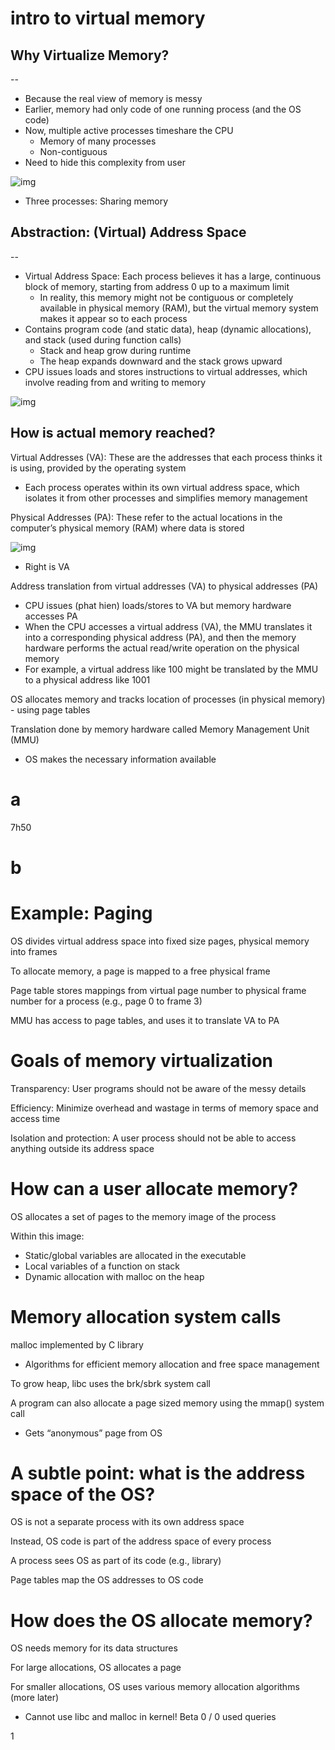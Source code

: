 # intro to virtual memory

## Why Virtualize Memory?

--

- Because the real view of memory is messy
- Earlier, memory had only code of one running process (and the OS code)
- Now, multiple active processes timeshare the CPU
  - Memory of many processes
  - Non-contiguous
- Need to hide this complexity from user

![img](./img/1.png)

- Three processes: Sharing memory

## Abstraction: (Virtual) Address Space

--

- Virtual Address Space: Each process believes it has a large, continuous block of memory, starting from address 0 up to a maximum limit
  - In reality, this memory might not be contiguous or completely available in physical memory (RAM), but the virtual memory system makes it appear so to each process
- Contains program code (and static data), heap (dynamic allocations), and stack (used during function calls)
  - Stack and heap grow during runtime
  - The heap expands downward and the stack grows upward
- CPU issues loads and stores instructions to virtual addresses, which involve reading from and writing to memory

![img](./img/2.png)

## How is actual memory reached?

Virtual Addresses (VA): These are the addresses that each process thinks it is using, provided by the operating system
- Each process operates within its own virtual address space, which isolates it from other processes and simplifies memory management

Physical Addresses (PA): These refer to the actual locations in the computer’s physical memory (RAM) where data is stored

![img](./img/3.png)
- Right is VA

Address translation from virtual addresses (VA) to physical addresses (PA)
- CPU issues (phat hien) loads/stores to VA but memory hardware accesses PA
- When the CPU accesses a virtual address (VA), the MMU translates it into a corresponding physical address (PA), and then the memory hardware performs the actual read/write operation on the physical memory
- For example, a virtual address like 100 might be translated by the MMU to a physical address like 1001

OS allocates memory and tracks location of processes (in physical memory) - using page tables

Translation done by memory hardware called Memory Management Unit (MMU)
- OS makes the necessary information available

# a
 7h50 
# b
# Example: Paging

OS divides virtual address space into fixed size pages, physical memory into frames

To allocate memory, a page is mapped to a free physical frame

Page table stores mappings from virtual page number to physical frame number for a process (e.g., page 0 to frame 3)

MMU has access to page tables, and uses it to translate VA to PA

# Goals of memory virtualization

Transparency: User programs should not be aware of the messy details

Efficiency: Minimize overhead and wastage in terms of memory space and access time

Isolation and protection: A user process should not be able to access anything outside its address space

# How can a user allocate memory?

OS allocates a set of pages to the memory image of the process

Within this image:
- Static/global variables are allocated in the executable
- Local variables of a function on stack
- Dynamic allocation with malloc on the heap

# Memory allocation system calls

malloc implemented by C library
- Algorithms for efficient memory allocation and free space management

To grow heap, libc uses the brk/sbrk system call

A program can also allocate a page sized memory using the mmap() system call
- Gets “anonymous” page from OS

# A subtle point: what is the address space of the OS?

OS is not a separate process with its own address space

Instead, OS code is part of the address space of every process

A process sees OS as part of its code (e.g., library)

Page tables map the OS addresses to OS code

# How does the OS allocate memory?

OS needs memory for its data structures

For large allocations, OS allocates a page

For smaller allocations, OS uses various memory allocation algorithms (more later)
- Cannot use libc and malloc in kernel!
Beta
0 / 0
used queries


1